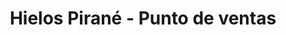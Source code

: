---
title: "Hielos Pirané - Punto de ventas"
url: /pirane/hielos-pirane-punto-de-ventas/
shop: Allgemein
---